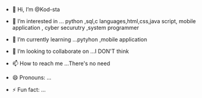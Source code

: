 - 👋 Hi, I’m @Kod-sta
- 👀 I’m interested in ... python ,sql,c languages,html,css,java script, mobile application , cyber securutry ,system programmer
- 🌱 I’m currently learning ...pytyhon ,mobile application
- 💞️ I’m looking to collaborate on ...I  DON'T think
- 📫 How to reach me ...There's no need

- 😄 Pronouns: ...
- ⚡ Fun fact: ...

<!---
Kod-sta/Kod-sta is a ✨ special ✨ repository because its `README.md` (this file) appears on your GitHub profile.
You can click the Preview link to take a look at your changes.
--->
